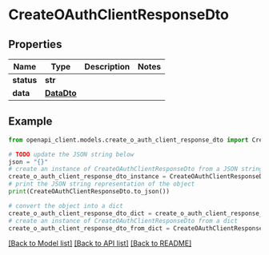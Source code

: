 # CreateOAuthClientResponseDto


## Properties

Name | Type | Description | Notes
------------ | ------------- | ------------- | -------------
**status** | **str** |  | 
**data** | [**DataDto**](DataDto.md) |  | 

## Example

```python
from openapi_client.models.create_o_auth_client_response_dto import CreateOAuthClientResponseDto

# TODO update the JSON string below
json = "{}"
# create an instance of CreateOAuthClientResponseDto from a JSON string
create_o_auth_client_response_dto_instance = CreateOAuthClientResponseDto.from_json(json)
# print the JSON string representation of the object
print(CreateOAuthClientResponseDto.to_json())

# convert the object into a dict
create_o_auth_client_response_dto_dict = create_o_auth_client_response_dto_instance.to_dict()
# create an instance of CreateOAuthClientResponseDto from a dict
create_o_auth_client_response_dto_from_dict = CreateOAuthClientResponseDto.from_dict(create_o_auth_client_response_dto_dict)
```
[[Back to Model list]](../README.md#documentation-for-models) [[Back to API list]](../README.md#documentation-for-api-endpoints) [[Back to README]](../README.md)


